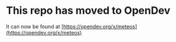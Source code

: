 # This repo has moved to OpenDev

It can now be found at [https://opendev.org/x/meteos](https://opendev.org/x/meteos)
